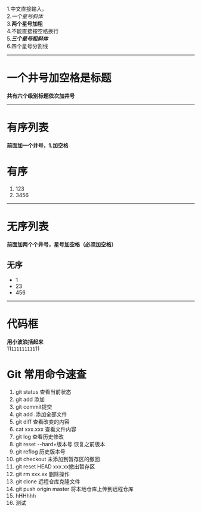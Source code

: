 1.中文直接输入。  
2.*一个星号斜体*  
3.**两个星号加粗**  
4.不能直接按空格换行  
5.***三个星号粗斜体***  
6.四个星号分割线  
****
# 一个井号加空格是标题  
**共有六个级别标题依次加井号**  
****
# 有序列表  
**前面加一个井号，1.加空格**  
# 有序
1. 123
2. 3456 
****  
# 无序列表  
**前面加两个个井号，星号加空格（必须加空格）**
## 无序
* 1
* 23
* 456  
****
# 代码框  
**用小波浪括起来**  
11`111111111`11  

# Git 常用命令速查
1. git status 查看当前状态
2. git add 添加
3. git commit提交
4. git add .添加全部文件
5. git diff 查看改变的内容
6. cat xxx.xxx 查看文件内容
7. git log 查看历史修改
8. git reset --hard+版本号 恢复之前版本
9. git reflog 历史版本号
10. git checkout 未添加到暂存区的撤回
11. git reset HEAD xxx.xx撤出暂存区
12. git rm xxx.xx 删除操作
13. git clone 远程仓库克隆文件
14. git push origin master 将本地仓库上传到远程仓库
15. hHHhhh
16. 测试

